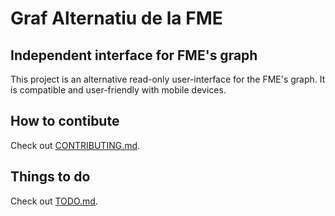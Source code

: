 # Graf Alternatiu de la FME
## Independent interface for FME's graph

This project is an alternative read-only user-interface for the FME's graph. It is compatible and user-friendly with mobile devices.

## How to contibute
Check out [CONTRIBUTING.md](CONTRIBUTING.md).

## Things to do
Check out [TODO.md](TODO.md).
